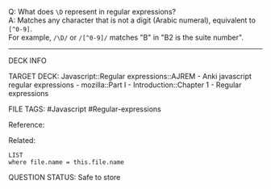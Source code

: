 Q: What does `\D` represent in regular expressions?  
A: Matches any character that is not a digit (Arabic numeral), equivalent to `[^0-9]`.  
For example, `/\D/` or `/[^0-9]/` matches "B" in "B2 is the suite number".
<!--ID: 1693833350498-->

---

DECK INFO

TARGET DECK: Javascript::Regular expressions::AJREM - Anki javascript regular expressions - mozilla::Part I - Introduction::Chapter 1 - Regular expressions

FILE TAGS: #Javascript #Regular-expressions

Reference:

Related:

```dataview
LIST
where file.name = this.file.name
```



QUESTION STATUS: Safe to store